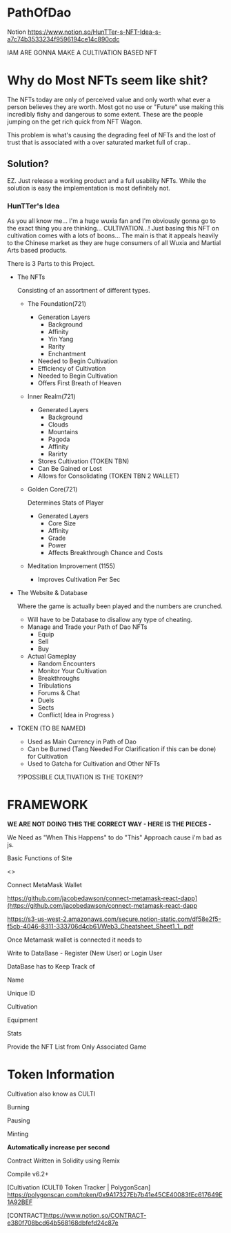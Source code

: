 # PathOfDao


Notion
https://www.notion.so/HunTTer-s-NFT-Idea-s-a7c74b3533234f9596194ce14c890cdc


IAM ARE GONNA MAKE A CULTIVATION BASED NFT

# Why do Most NFTs seem like shit?

The NFTs today are only of perceived value and only worth what ever a person believes they are worth. Most got no use or "Future" use making this incredibly fishy and dangerous to some extent. These are the people jumping on the get rich quick from NFT Wagon.

This problem is what's causing the degrading feel of NFTs and the lost of trust that is associated with a over saturated market full of crap..

## Solution?

EZ. Just release a working product and a full usability NFTs. While the solution is easy the implementation is most definitely not.

### HunTTer's Idea

As you all know me... I'm a huge wuxia fan and I'm obviously gonna go to the exact thing you are thinking... CULTIVATION...! Just basing this NFT on cultivation comes with a lots of boons... The main is that it appeals heavily to the Chinese market as they are huge consumers of all Wuxia and Martial Arts based products.

There is 3 Parts to this Project.

- The NFTs

    Consisting of an assortment of different types.

    - The Foundation(721)
        - Generation Layers
            - Background
            - Affinity
            - Yin Yang
            - Rarity
            - Enchantment
        - Needed to Begin Cultivation
        - Efficiency of Cultivation
        - Needed to Begin Cultivation
        - Offers First Breath of Heaven
    - Inner Realm(721)
        - Generated Layers
            - Background
            - Clouds
            - Mountains
            - Pagoda
            - Affinity
            - Rarirty
        - Stores Cultivation (TOKEN TBN)
        - Can Be Gained or Lost
        - Allows for Consolidating (TOKEN TBN 2 WALLET)
    - Golden Core(721)

        Determines Stats of Player

        - Generated Layers
            - Core Size
            - Affinity
            - Grade
            - Power
            - Affects Breakthrough Chance and Costs
    - Meditation Improvement (1155)
        - Improves Cultivation Per Sec

- The Website & Database

    Where the game is actually been played and the numbers are crunched.

    - Will have to be Database to disallow any type of cheating.
    - Manage and Trade your Path of Dao NFTs
        - Equip
        - Sell
        - Buy
    - Actual Gameplay
        - Random Encounters
        - Monitor Your Cultivation
        - Breakthroughs
        - Tribulations
        - Forums & Chat
        - Duels
        - Sects
        - Conflict( Idea in Progress )

- TOKEN (TO BE NAMED)
    - Used as Main Currency in Path of Dao
    - Can be Burned (Tang Needed For Clarification if this can be done) for Cultivation
    - Used to Gatcha for Cultivation and Other NFTs

    ??POSSIBLE CULTIVATION IS THE TOKEN??

# FRAMEWORK

**WE ARE NOT DOING THIS THE CORRECT WAY - HERE IS THE PIECES -**

We Need as "When This Happens" to do "This" Approach cause i'm bad as js.

Basic Functions of Site

<<Web3js>>

Connect MetaMask Wallet

https://github.com/jacobedawson/connect-metamask-react-dapp](https://github.com/jacobedawson/connect-metamask-react-dapp

https://s3-us-west-2.amazonaws.com/secure.notion-static.com/df58e2f5-f5cb-4046-8311-333706d4cb61/Web3_Cheatsheet_Sheet1_1_.pdf

Once Metamask wallet is connected it needs to

Write to DataBase - Register (New User) or Login User

DataBase has to Keep Track of

Name

Unique ID

Cultivation

Equipment

Stats

Provide the NFT List from Only Associated Game

# Token Information

Cultivation also know as CULTI

Burning

Pausing

Minting

**Automatically increase per second**

Contract Written in Solidity using Remix

Compile v6.2+

[Cultivation (CULTI) Token Tracker | PolygonScan] https://polygonscan.com/token/0x9A17327Eb7b41e45CE40083fEc617649E1A92BEF

[CONTRACT]https://www.notion.so/CONTRACT-e380f708bcd64b568168dbfefd24c87e
